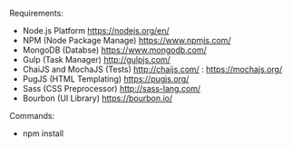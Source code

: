 Requirements:
- Node.js Platform https://nodejs.org/en/
- NPM (Node Package Manage) https://www.npmjs.com/
- MongoDB (Databse) https://www.mongodb.com/
- Gulp (Task Manager) http://gulpjs.com/
- ChaiJS and MochaJS (Tests) http://chaijs.com/ : https://mochajs.org/
- PugJS (HTML Templating) https://pugjs.org/
- Sass (CSS Preprocessor) http://sass-lang.com/
- Bourbon (UI Library) https://bourbon.io/

Commands:
- npm install
